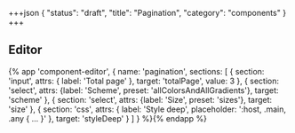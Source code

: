 +++json
{
  "status": "draft",
  "title": "Pagination",
  "category": "components"
}
+++

## Editor

{%
  app 'component-editor', {
    name: 'pagination',
    sections: [
      {
        section: 'input',
        attrs: {
          label: 'Total page'
        },
        target: 'totalPage',
        value: 3
      },
      {
        section: 'select',
        attrs: {label: 'Scheme', preset: 'allColorsAndAllGradients'},
        target: 'scheme'
      },
      {
        section: 'select',
        attrs: {label: 'Size', preset: 'sizes'},
        target: 'size'
      },
      {
        section: 'css',
        attrs: {
          label: 'Style deep',
          placeholder: ':host, .main, .any { ... }'
        },
        target: 'styleDeep'
      }
    ]
  }
%}{% endapp %}
